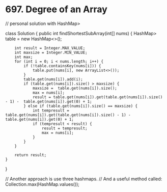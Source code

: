# 697. Degree of an Array

// personal solution with HashMap&gt;

class Solution { public int findShortestSubArray\(int\[\] nums\) { HashMap&gt; table = new HashMap&lt;&gt;\(\);

```text
    int result = Integer.MAX_VALUE;
    int maxsize = Integer.MIN_VALUE;
    int max;
    for (int i = 0; i < nums.length; i++) {
        if (!table.containsKey(nums[i])) {
            table.put(nums[i], new ArrayList<>());
        }
        table.get(nums[i]).add(i);
        if (table.get(nums[i]).size() > maxsize) {
            maxsize =  table.get(nums[i]).size();
            max = nums[i];
            result = table.get(nums[i]).get(table.get(nums[i]).size() - 1) -  table.get(nums[i]).get(0) + 1;
        } else if (table.get(nums[i]).size() == maxsize) {
            int tempresult = table.get(nums[i]).get(table.get(nums[i]).size() - 1) -  table.get(nums[i]).get(0) + 1;
            if (tempresult < result) {
                result = tempresult;
                max = nums[i];
            } 
        }
    }

    return result;
}
```

}

// Another approach is use three hashmaps. // And a useful method called: Collection.max\(HashMap.values\(\)\);

